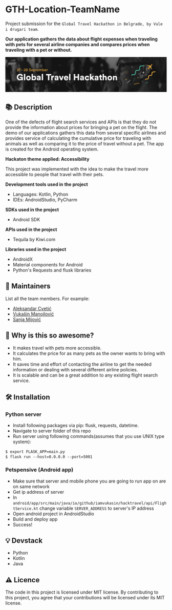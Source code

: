 # GTH-Location-TeamName
Project submission for the `Global Travel Hackathon in Belgrade, by Vule i drugari team`.

**Our application gathers the data about flight expenses when traveling with pets for several airline companies and compares prices when traveling with a pet or without.**

![Add a screenshot from your project. For example the main website page.](https://raw.githubusercontent.com/Global-Travel-Hackathon/GTH-Location-TeamName/master/screenshots/Global-Travel-Hackathon-image.png)

## :books: Description

One of the defects of flight search services and APIs is that they do not provide the information about prices for bringing a pet on the flight. The demo of our applications gathers this data from several specific airlines and provides service of calculating the cumulative price for traveling with animals as well as comparing it to the price of travel without a pet. The app is created for the Android operating system.

**Hackaton theme applied: Accessibility**

This project was implemented with the idea to make the travel more accessible to people that travel with their pets.

**Development tools used in the project**
* Languages: Kotlin, Python
* IDEs: AndroidStudio, PyCharm

**SDKs used in the project**
* Android SDK

**APIs used in the project**
* Tequila by Kiwi.com

**Libraries used in the project**
* AndroidX
* Material components for Android
* Python's Requests and flusk libraries 

## :hugs: Maintainers

List all the team members. For example:
* [Aleksandar Cvetić](https://github.com/acac97)
* [Vukašin Manojlović](https://github.com/iamvukasin)
* [Sanja Mijović](https://github.com/sanjamijovic)

## :tada: Why is this so awesome?

* It makes travel with pets more accessible.
* It calculates the price for as many pets as the owner wants to bring with him.
* It saves time and effort of contacting the airline to get the needed information or dealing with several different airline policies.
* It is scalable and can be a great addition to any existing flight search service.

## :hammer_and_wrench: Installation

### Python server
* Install following packages via pip: flusk, requests, datetime.
* Navigate to server folder of this repo
* Run server using following commands(assumes that you use UNIX type system):
```
$ export FLASK_APP=main.py
$ flask run --host=0.0.0.0 --port=5001
```
### Petspensive (Android app)

* Make sure that server and mobile phone you are going to run app on are on same network
* Get ip address of server
* In `android/app/src/main/java/io/github/iamvukasin/hacktravel/api/FlightService.kt` change variable `SERVER_ADDRESS` to server's IP address
* Open android project in AndroidStudio
* Build and deploy app
* Success!

## :bulb: Devstack

* Python
* Kotlin
* Java

## :warning: Licence
The code in this project is licensed under MIT license. By contributing to this project, you agree that your contributions will be licensed under its MIT license.
